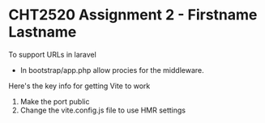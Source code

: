# CHT2520 Assignment 2 - Firstname Lastname

To support URLs in laravel
- In bootstrap/app.php allow procies for the middleware.

Here's the key info for getting Vite to work

1. Make the port public
2. Change the vite.config.js file to use HMR settings
